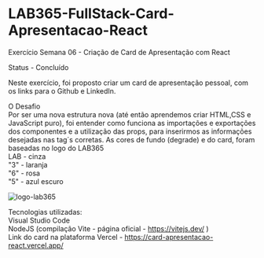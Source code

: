 # LAB365-FullStack-Card-Apresentacao-React

Exercício Semana 06 - Criação de Card de Apresentação com React


Status - Concluído



Neste exercício, foi proposto criar um card de apresentação pessoal, com os links para o Github e LinkedIn.

O Desafio<br>
Por ser uma nova estrutura nova (até então aprendemos criar HTML,CSS e JavaScript puro), foi entender como funciona as importações e exportações dos componentes e 
a utilização das props, para inserirmos as informações desejadas nas tag´s corretas.
As cores de fundo (degrade) e do card, foram baseadas no logo do LAB365<br>
LAB - cinza<br>
"3" - laranja<br>
"6" - rosa<br>
"5" - azul escuro 



![logo-lab365](https://user-images.githubusercontent.com/105825127/224815434-adcdde16-8a9c-4e06-ac67-8cf01b410aa6.PNG)

Tecnologias utilizadas:<br>
Visual Studio Code<br>
NodeJS (compilação Vite - página oficial - https://vitejs.dev/ )<br>
Link do card na plataforma Vercel - https://card-apresentacao-react.vercel.app/
